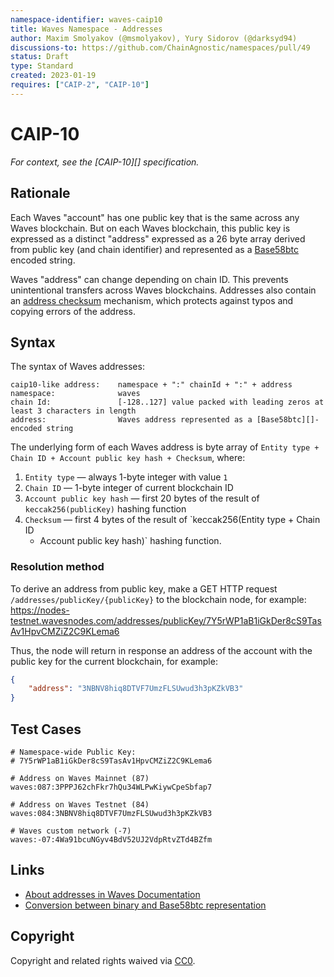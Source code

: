 ```yaml
---
namespace-identifier: waves-caip10
title: Waves Namespace - Addresses
author: Maxim Smolyakov (@msmolyakov), Yury Sidorov (@darksyd94)
discussions-to: https://github.com/ChainAgnostic/namespaces/pull/49
status: Draft
type: Standard
created: 2023-01-19
requires: ["CAIP-2", "CAIP-10"]
---
```


# CAIP-10

*For context, see the [CAIP-10][] specification.*

## Rationale

Each Waves "account" has one public key that is the same across any Waves
blockchain. But on each Waves blockchain, this public key is expressed as a
distinct "address" expressed as a 26 byte array derived from public key (and
chain identifier) and represented as a [Base58btc][] encoded string.

Waves "address" can change depending on chain ID. This prevents unintentional
transfers across Waves blockchains. Addresses also contain an [address
checksum][] mechanism, which protects against typos and copying errors of the
address.

## Syntax

The syntax of Waves addresses:

```
caip10-like address:    namespace + ":" chainId + ":" + address
namespace:              waves
chain Id:               [-128..127] value packed with leading zeros at least 3 characters in length
address:                Waves address represented as a [Base58btc][]-encoded string
```

The underlying form of each Waves address is byte array of `Entity type + Chain
ID + Account public key hash + Checksum`, where:
1. `Entity type` — always 1-byte integer with value `1`
2. `Chain ID` — 1-byte integer of current blockchain ID
3. `Account public key hash` — first 20 bytes of the result of
   `keccak256(publicKey)` hashing function
4. `Checksum` — first 4 bytes of the result of `keccak256(Entity type + Chain ID
   + Account public key hash)` hashing function.

### Resolution method

To derive an address from public key, make a GET HTTP request
`/addresses/publicKey/{publicKey}` to the blockchain node, for example:
https://nodes-testnet.wavesnodes.com/addresses/publicKey/7Y5rWP1aB1iGkDer8cS9TasAv1HpvCMZiZ2C9KLema6

Thus, the node will return in response an address of the account with the public
key for the current blockchain, for example:

```json
{
    "address": "3NBNV8hiq8DTVF7UmzFLSUwud3h3pKZkVB3"
}
```

## Test Cases

```
# Namespace-wide Public Key:
# 7Y5rWP1aB1iGkDer8cS9TasAv1HpvCMZiZ2C9KLema6

# Address on Waves Mainnet (87)
waves:087:3PPPJ62chFkr7hQu34WLPwKiywCpeSbfap7

# Address on Waves Testnet (84)
waves:084:3NBNV8hiq8DTVF7UmzFLSUwud3h3pKZkVB3

# Waves custom network (-7)
waves:-07:4Wa91bcuNGyv4BdV52UJ2VdpRtvZTd4BZfm
```

## Links

- [About addresses in Waves Documentation][address format]
- [Conversion between binary and Base58btc representation][base58btc]

[address format]: https://docs.waves.tech/en/blockchain/account/address
[address checksum]: https://docs.waves.tech/en/blockchain/binary-format/address-binary-format
[base58btc]: https://en.bitcoin.it/wiki/Base58Check_encoding#Base58_symbol_chart

## Copyright

Copyright and related rights waived via
[CC0](https://creativecommons.org/publicdomain/zero/1.0/).
